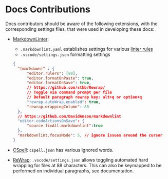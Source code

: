 # Docs Contributions

Docs contributors should be aware of the following extensions, with the corresponding
settings files, that were used in developing these docs:

- [MarkdownLinter](https://github.com/DavidAnson/markdownlint):
  - `.markdownlint.yaml` establishes settings for various
  [linter rules](https://github.com/DavidAnson/markdownlint/blob/main/doc/Rules.md)
  - `.vscode/settings.json` formatting settings

  ```json
  {
    "[markdown]" : {
        "editor.rulers": [88],
        "editor.formatOnPaste": true,
        "editor.formatOnSave": true,
        // https://github.com/stkb/Rewrap/
        // Toggle via command prompt per file
        // Default paragraph rewrap key: alt+q or option+q
        "rewrap.autoWrap.enabled": true,
        "rewrap.wrappingColumn": 88
    },
    // https://github.com/DavidAnson/markdownlint
    "editor.codeActionsOnSave": {
        "source.fixAll.markdownlint":true
    },
    "markdownlint.focusMode": 5, // ignore issues around the cursor
  }
  ```

- [CSpell](https://github.com/streetsidesoftware/vscode-spell-checker): `cspell.json`
has various ignored words.

- [ReWrap](https://github.com/stkb/Rewrap/): `.vscode/settings.json` allows toggling
automated hard wrapping for files at 88 characters. This can also be keymapped to be
performed on individual paragraphs, see documentation.
